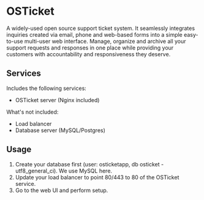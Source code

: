 OSTicket
========
A widely-used open source support ticket system. It seamlessly integrates inquiries created via email, phone and web-based forms into a simple easy-to-use multi-user web interface. Manage, organize and archive all your support requests and responses in one place while providing your customers with accountability and responsiveness they deserve.

Services
--------
Includes the following services:
- OSTicket server (Nginx included)

What's not included:
- Load balancer
- Database server (MySQL/Postgres)

Usage
-----
1. Create your database first (user: osticketapp, db osticket - utf8_general_ci). We use MySQL here.
2. Update your load balancer to point 80/443 to 80 of the OSTicket service.
3. Go to the web UI and perform setup.
